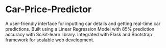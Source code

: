 # Car-Price-Predictor
A user-friendly interface for inputting car details and getting real-time car predictions. Built using a Linear Regression Model with 85% prediction accuracy with Scikit-learn library. Integrated with Flask and Bootstrap framework for scalable web development.
